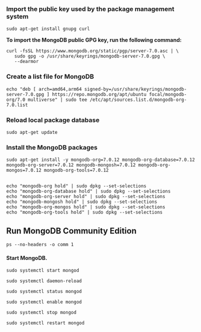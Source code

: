 ### Import the public key used by the package management system
```
sudo apt-get install gnupg curl
```
**To import the MongoDB public GPG key, run the following command:**
```
curl -fsSL https://www.mongodb.org/static/pgp/server-7.0.asc | \
   sudo gpg -o /usr/share/keyrings/mongodb-server-7.0.gpg \
   --dearmor
```
### Create a list file for MongoDB
```
echo "deb [ arch=amd64,arm64 signed-by=/usr/share/keyrings/mongodb-server-7.0.gpg ] https://repo.mongodb.org/apt/ubuntu focal/mongodb-org/7.0 multiverse" | sudo tee /etc/apt/sources.list.d/mongodb-org-7.0.list
```
### Reload local package database
```
sudo apt-get update
```
### Install the MongoDB packages
```
sudo apt-get install -y mongodb-org=7.0.12 mongodb-org-database=7.0.12 mongodb-org-server=7.0.12 mongodb-mongosh=7.0.12 mongodb-org-mongos=7.0.12 mongodb-org-tools=7.0.12


echo "mongodb-org hold" | sudo dpkg --set-selections
echo "mongodb-org-database hold" | sudo dpkg --set-selections
echo "mongodb-org-server hold" | sudo dpkg --set-selections
echo "mongodb-mongosh hold" | sudo dpkg --set-selections
echo "mongodb-org-mongos hold" | sudo dpkg --set-selections
echo "mongodb-org-tools hold" | sudo dpkg --set-selections
```

## Run MongoDB Community Edition
```
ps --no-headers -o comm 1
```
#### Start MongoDB.
```
sudo systemctl start mongod
```
```
sudo systemctl daemon-reload
```
```
sudo systemctl status mongod
```
```
sudo systemctl enable mongod
```
```
sudo systemctl stop mongod
```
```
sudo systemctl restart mongod
```
